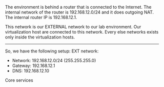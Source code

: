 The environment is behind a router that is connected to the Internet.
The internal network of the router is 192.168.12.0/24 and it does outgoing NAT.
The internal router IP is 192.168.12.1.

This network is our EXTERNAL network to our lab environment.
Our virtualization host are connected to this network.
Every else networks exists only inside the virtualization hosts.

---
So, we have the following setup:
EXT network:
- Network: 192.168.12.0/24 (255.255.255.0)
- Gateway: 192.168.12.1
- DNS: 192.168.12.10

Core services
